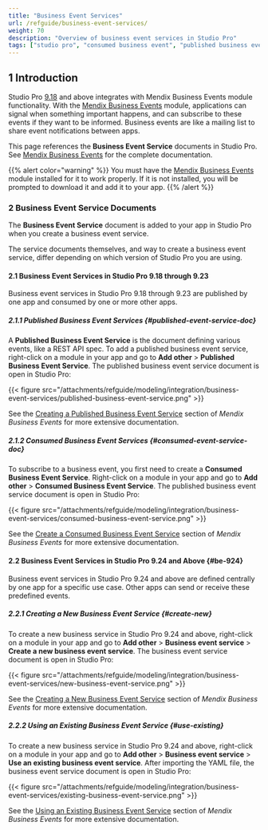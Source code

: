 ```yaml
---
title: "Business Event Services"
url: /refguide/business-event-services/
weight: 70
description: "Overview of business event services in Studio Pro"
tags: ["studio pro", "consumed business event", "published business event"]
---
```


## 1 Introduction

Studio Pro [9.18](/releasenotes/studio-pro/9.18/) and above integrates with Mendix Business Events module functionality. With the [Mendix Business Events](/appstore/modules/business-events/) module, applications can signal when something important happens, and can subscribe to these events if they want to be informed. Business events are like a mailing list to share event notifications between apps.

This page references the **Business Event Service** documents in Studio Pro. See [Mendix Business Events](/appstore/modules/business-events/) for the complete documentation. 

{{% alert color="warning" %}}
You must have the [Mendix Business Events](https://marketplace.mendix.com/link/component/202649) module installed for it to work properly. If it is not installed, you will be prompted to download it and add it to your app.
{{% /alert %}}

### 2 Business Event Service Documents

The **Business Event Service** document is added to your app in Studio Pro when you create a business event service.

The service documents themselves, and way to create a business event service, differ depending on which version of Studio Pro you are using. 

#### 2.1 Business Event Services in Studio Pro 9.18 through 9.23

Business event services in Studio Pro 9.18 through 9.23 are published by one app and consumed by one or more other apps.

##### 2.1.1 Published Business Event Services {#published-event-service-doc}

A **Published Business Event Service** is the document defining various events, like a REST API spec. To add a published business event service, right-click on a module in your app and go to **Add other** > **Published Business Event Service**. The published business event service document is open in Studio Pro:

{{< figure src="/attachments/refguide/modeling/integration/business-event-services/published-business-event-service.png" >}}

See the [Creating a Published Business Event Service](/appstore/modules/business-events/#create-be) section of *Mendix Business Events* for more extensive documentation.

##### 2.1.2 Consumed Business Event Services {#consumed-event-service-doc}

To subscribe to a business event, you first need to create a **Consumed Business Event Service**. Right-click on a module in your app and go to **Add other** > **Consumed Business Event Service**. The published business event service document is open in Studio Pro:

{{< figure src="/attachments/refguide/modeling/integration/business-event-services/consumed-business-event-service.png" >}}

See the [Create a Consumed Business Event Service](/appstore/modules/business-events/#consume-be) section of *Mendix Business Events* for more extensive documentation.

#### 2.2 Business Event Services in Studio Pro 9.24 and Above {#be-924}

Business event services in Studio Pro 9.24 and above are defined centrally by one app for a specific use case. Other apps can send or receive these predefined events.

##### 2.2.1 Creating a New Business Event Service {#create-new}

To create a new business service in Studio Pro 9.24 and above, right-click on a module in your app and go to **Add other** > **Business event service** > **Create a new business event service**. The business event service document is open in Studio Pro:

{{< figure src="/attachments/refguide/modeling/integration/business-event-services/new-business-event-service.png" >}}

See the [Creating a New Business Event Service](/appstore/modules/business-events/#two-way-be-create) section of *Mendix Business Events* for more extensive documentation.

##### 2.2.2 Using an Existing Business Event Service {#use-existing}

To create a new business service in Studio Pro 9.24 and above, right-click on a module in your app and go to **Add other** > **Business event service** > **Use an existing business event service**. After importing the YAML file, the business event service document is open in Studio Pro:

{{< figure src="/attachments/refguide/modeling/integration/business-event-services/existing-business-event-service.png" >}}

See the [Using an Existing Business Event Service](/appstore/modules/business-events/#two-way-be-existing) section of *Mendix Business Events* for more extensive documentation.
